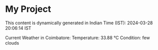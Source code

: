 # My Project

This content is dynamically generated in Indian Time (IST): 2024-03-28 20:06:14 IST


Current Weather in Coimbatore:
Temperature: 33.88 °C
Condition: few clouds
